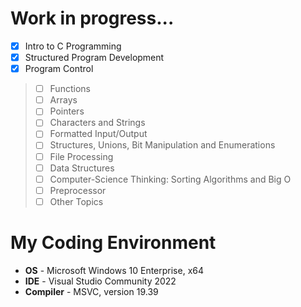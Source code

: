 # Work in progress...

- [x] Intro to C Programming
- [x] Structured Program Development
- [x] Program Control
> - [ ] Functions
> - [ ] Arrays
> - [ ] Pointers
> - [ ] Characters and Strings
> - [ ] Formatted Input/Output
> - [ ] Structures, Unions, Bit Manipulation and Enumerations
> - [ ] File Processing
> - [ ] Data Structures
> - [ ] Computer-Science Thinking: Sorting Algorithms and Big O
> - [ ] Preprocessor
> - [ ] Other Topics

# My Coding Environment

+ **OS** - Microsoft Windows 10 Enterprise, x64
+ **IDE** - Visual Studio Community 2022
+ **Compiler** - MSVC, version 19.39

